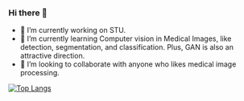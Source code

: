 ### Hi there 👋

<!--
**PalmLand/PalmLand** is a ✨ _special_ ✨ repository because its `README.md` (this file) appears on your GitHub profile.

Here are some ideas to get you started:

- 🔭 I’m currently working on ...
- 🌱 I’m currently learning ...
- 👯 I’m looking to collaborate on ...
- 🤔 I’m looking for help with ...
- 💬 Ask me about ...
- 📫 How to reach me: ...
- 😄 Pronouns: ...
- ⚡ Fun fact: ...
-->
- 🔭 I’m currently working on STU.
- 🌱 I’m currently learning Computer vision in Medical Images, like detection, segmentation, and classification. Plus, GAN is also an attractive direction.
- 👯 I’m looking to collaborate with anyone who likes medical image processing.

[![Top Langs](https://github-readme-stats.vercel.app/api/top-langs/?username=palmland&layout=compact)](https://github.com/palmland/)
